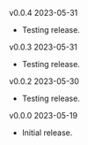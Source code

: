 v0.0.4  2023-05-31

 * Testing release.

v0.0.3  2023-05-31

 * Testing release.

v0.0.2  2023-05-30

 * Testing release.

v0.0.0  2023-05-19

 * Initial release.
